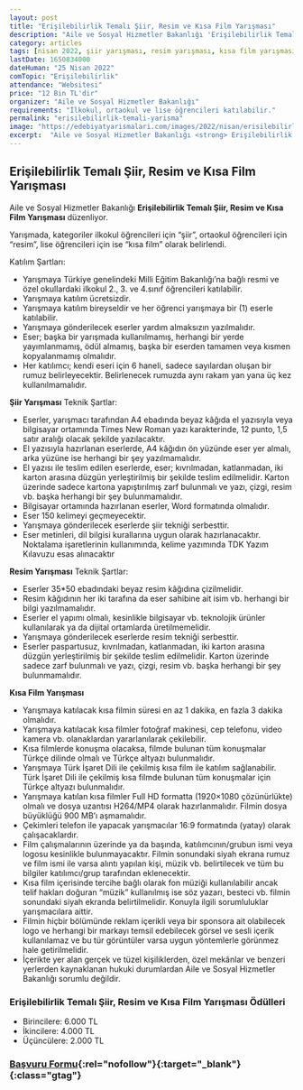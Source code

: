 ```yaml
---
layout: post
title: "Erişilebilirlik Temalı Şiir, Resim ve Kısa Film Yarışması"
description: "Aile ve Sosyal Hizmetler Bakanlığı 'Erişilebilirlik Temalı Şiir, Resim ve Kısa Film Yarışması' düzenliyor."
category: articles
tags: [nisan 2022, şiir yarışması, resim yarışması, kısa film yarışması, ilkokul, ortaokul, lise]
lastDate: 1650834000
dateHuman: "25 Nisan 2022"
comTopic: "Erişilebilirlik"
attendance: "Websitesi"
price: "12 Bin TL'dir"
organizer: "Aile ve Sosyal Hizmetler Bakanlığı"
requirements: "İlkokul, ortaokul ve lise öğrencileri katılabilir."
permalink: "erisilebilirlik-temali-yarisma"
image: "https://edebiyatyarismalari.com/images/2022/nisan/erisilebilirlik-temali-yarisma.jpg"
excerpt:  "Aile ve Sosyal Hizmetler Bakanlığı <strong> Erişilebilirlik Temalı Şiir, Resim ve Kısa Film Yarışması </strong> düzenliyor."
---
```


## Erişilebilirlik Temalı Şiir, Resim ve Kısa Film Yarışması
Aile ve Sosyal Hizmetler Bakanlığı **Erişilebilirlik Temalı Şiir, Resim ve Kısa Film Yarışması** düzenliyor.

Yarışmada, kategoriler ilkokul öğrencileri için “şiir”, ortaokul öğrencileri için “resim”, lise öğrencileri için ise “kısa film” olarak belirlendi.

Katılım Şartları:
- Yarışmaya Türkiye genelindeki Milli Eğitim Bakanlığı’na bağlı resmi ve özel okullardaki ilkokul 2., 3. ve 4.sınıf öğrencileri katılabilir.
- Yarışmaya katılım ücretsizdir.
- Yarışmaya katılım bireyseldir ve her öğrenci yarışmaya bir (1) eserle katılabilir.
- Yarışmaya gönderilecek eserler yardım almaksızın yazılmalıdır.
- Eser; başka bir yarışmada kullanılmamış, herhangi bir yerde yayımlanmamış, ödül almamış, başka bir eserden tamamen veya kısmen kopyalanmamış olmalıdır.
- Her katılımcı; kendi eseri için 6 haneli, sadece sayılardan oluşan bir rumuz belirleyecektir. Belirlenecek rumuzda aynı rakam yan yana üç kez kullanılmamalıdır.

**Şiir Yarışması**
Teknik Şartlar:
- Eserler, yarışmacı tarafından A4 ebadında beyaz kâğıda el yazısıyla veya bilgisayar ortamında Times New Roman yazı karakterinde, 12 punto, 1,5 satır aralığı olacak şekilde yazılacaktır. 
- El yazısıyla hazırlanan eserlerde, A4 kâğıdın ön yüzünde eser yer almalı, arka yüzüne ise herhangi bir şey yazılmamalıdır.
- El yazısı ile teslim edilen eserlerde, eser; kıvrılmadan, katlanmadan, iki karton arasına düzgün yerleştirilmiş bir şekilde teslim edilmelidir. Karton üzerinde sadece kartona yapıştırılmış zarf bulunmalı ve yazı, çizgi, resim vb. başka herhangi bir şey bulunmamalıdır.
- Bilgisayar ortamında hazırlanan eserler, Word formatında olmalıdır. 
- Eser 150 kelimeyi geçmeyecektir.
- Yarışmaya gönderilecek eserlerde şiir tekniği serbesttir. 
- Eser metinleri, dil bilgisi kurallarına uygun olarak hazırlanacaktır. Noktalama işaretlerinin kullanımında, kelime yazımında TDK Yazım Kılavuzu esas alınacaktır

**Resim Yarışması**
Teknik Şartlar:
- Eserler 35*50 ebadındaki beyaz resim kâğıdına çizilmelidir.
- Resim kâğıdının her iki tarafına da eser sahibine ait isim vb. herhangi bir bilgi yazılmamalıdır.
- Eserler el yapımı olmalı, kesinlikle bilgisayar vb. teknolojik ürünler kullanılarak ya da dijital ortamlarda üretilmemelidir.
- Yarışmaya gönderilecek eserlerde resim tekniği serbesttir.
- Eserler paspartusuz, kıvrılmadan, katlanmadan, iki karton arasına düzgün yerleştirilmiş bir şekilde teslim edilmelidir. Karton üzerinde sadece zarf bulunmalı ve yazı, çizgi, resim vb. başka herhangi bir şey bulunmamalıdır.

**Kısa Film Yarışması**
- Yarışmaya katılacak kısa filmin süresi en az 1 dakika, en fazla 3 dakika olmalıdır.
- Yarışmaya katılacak kısa filmler fotoğraf makinesi, cep telefonu, video kamera vb. olanaklardan yararlanılarak çekilebilir. 
- Kısa filmlerde konuşma olacaksa, filmde bulunan tüm konuşmalar Türkçe dilinde olmalı ve Türkçe altyazı bulunmalıdır. 
- Yarışmaya Türk İşaret Dili ile çekilmiş kısa film ile katılım sağlanabilir. Türk İşaret Dili ile çekilmiş kısa filmde bulunan tüm konuşmalar için Türkçe altyazı bulunmalıdır.
- Yarışmaya katılan kısa filmler Full HD formatta (1920×1080 çözünürlükte) olmalı ve dosya uzantısı H264/MP4 olarak hazırlanmalıdır. Filmin dosya büyüklüğü 900 MB’ı aşmamalıdır. 
- Çekimleri telefon ile yapacak yarışmacılar 16:9 formatında (yatay) olarak çalışacaklardır.
- Film çalışmalarının üzerinde ya da başında, katılımcının/grubun ismi veya logosu kesinlikle bulunmayacaktır. Filmin sonundaki siyah ekrana rumuz ve film ismi ile varsa alıntı yapılan kişi, müzik vb. belirtilecek ve tüm bu bilgiler katılımcı/grup tarafından eklenecektir.
- Kısa film içerisinde tercihe bağlı olarak fon müziği kullanılabilir ancak telif hakları doğuran “müzik” kullanılmış ise söz yazarı, besteci vb. filmin sonundaki siyah ekranda belirtilmelidir. Konuyla ilgili sorumluluklar yarışmacılara aittir. 
- Filmin hiçbir bölümünde reklam içerikli veya bir sponsora ait olabilecek logo ve herhangi bir markayı temsil edebilecek görsel ve sesli içerik kullanılamaz ve bu tür görüntüler varsa uygun yöntemlerle görünmez hale getirilmelidir.
- İçerikte yer alan gerçek ve tüzel kişiliklerden, özel mekânlar ve benzeri yerlerden kaynaklanan hukuki durumlardan Aile ve Sosyal Hizmetler Bakanlığı sorumlu değildir.


### Erişilebilirlik Temalı Şiir, Resim ve Kısa Film Yarışması Ödülleri
- Birincilere: 6.000 TL
- İkincilere: 4.000 TL
- Üçüncülere: 2.000 TL 


### [Başvuru Formu](https://erisilebilirlik.aile.gov.tr/?ref=edebiyatyarismalari.com){:rel="nofollow"}{:target="_blank"}{:class="gtag"}


